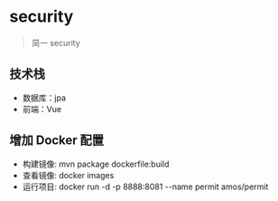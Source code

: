 # security
> 简一 security

## 技术栈
- 数据库：jpa
- 前端：Vue

## 增加 Docker 配置
- 构建镜像: mvn package dockerfile:build
- 查看镜像: docker images
- 运行项目: docker run -d -p 8888:8081 --name permit amos/permit
